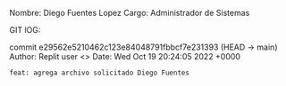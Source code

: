 
Nombre: Diego Fuentes Lopez
Cargo: Administrador de Sistemas

GIT lOG:

commit e29562e5210462c123e84048791fbbcf7e231393 (HEAD -> main)
Author: Replit user <>
Date:   Wed Oct 19 20:24:05 2022 +0000

    feat: agrega archivo solicitado Diego Fuentes



    
